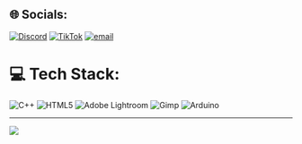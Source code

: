 
## 🌐 Socials:
[![Discord](https://img.shields.io/badge/Discord-%237289DA.svg?logo=discord&logoColor=white)](https://discord.gg/MVkmNzzUNH) [![TikTok](https://img.shields.io/badge/TikTok-%23000000.svg?logo=TikTok&logoColor=white)](https://tiktok.com/@ph0ss) [![email](https://img.shields.io/badge/Email-D14836?logo=gmail&logoColor=white)](mailto:9h0s.social@gmail.com) 

# 💻 Tech Stack:
![C++](https://img.shields.io/badge/c++-%2300599C.svg?style=for-the-badge&logo=c%2B%2B&logoColor=white) ![HTML5](https://img.shields.io/badge/html5-%23E34F26.svg?style=for-the-badge&logo=html5&logoColor=white) ![Adobe Lightroom](https://img.shields.io/badge/Adobe%20Lightroom-31A8FF.svg?style=for-the-badge&logo=Adobe%20Lightroom&logoColor=white) ![Gimp](https://img.shields.io/badge/Gimp-657D8B?style=for-the-badge&logo=gimp&logoColor=FFFFFF) ![Arduino](https://img.shields.io/badge/-Arduino-00979D?style=for-the-badge&logo=Arduino&logoColor=white)

---
[![](https://visitcount.itsvg.in/api?id=sjnbu&icon=0&color=0)](https://visitcount.itsvg.in)

<!-- Proudly created with GPRM ( https://gprm.itsvg.in ) -->
